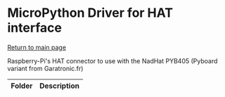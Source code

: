 # MicroPython Driver for HAT interface
[Return to main page](../../readme_ENG.md)

Raspberry-Pi's HAT  connector to use with the NadHat PYB405 (Pyboard variant from Garatronic.fr)

<table>
<thead>
  <th>Folder</th><th>Description</th>
</thead>
<tbody>
</tbody>
</table>
